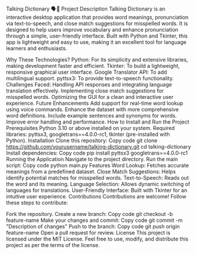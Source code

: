 Talking Dictionary 🗣️📖
Project Description
Talking Dictionary is an interactive desktop application that provides word meanings, pronunciation via text-to-speech, and close match suggestions for misspelled words. It is designed to help users improve vocabulary and enhance pronunciation through a simple, user-friendly interface. Built with Python and Tkinter, this app is lightweight and easy to use, making it an excellent tool for language learners and enthusiasts.

Why These Technologies?
Python: For its simplicity and extensive libraries, making development faster and efficient.
Tkinter: To build a lightweight, responsive graphical user interface.
Google Translator API: To add multilingual support.
pyttsx3: To provide text-to-speech functionality.
Challenges Faced:
Handling API responses and integrating language translation effectively.
Implementing close match suggestions for misspelled words.
Optimizing the GUI for a clean and interactive user experience.
Future Enhancements
Add support for real-time word lookup using voice commands.
Enhance the dataset with more comprehensive word definitions.
Include example sentences and synonyms for words.
Improve error handling and performance.
How to Install and Run the Project
Prerequisites
Python 3.10 or above installed on your system.
Required libraries: pyttsx3, googletrans==4.0.0-rc1, tkinter (pre-installed with Python).
Installation
Clone this repository:
Copy code
git clone https://github.com/yourusername/talking-dictionary.git
cd talking-dictionary
Install dependencies:
Copy code
pip install pyttsx3 googletrans==4.0.0-rc1
Running the Application
Navigate to the project directory.
Run the main script:
Copy code
python main.py
Features
Word Lookup: Fetches accurate meanings from a predefined dataset.
Close Match Suggestions: Helps identify potential matches for misspelled words.
Text-to-Speech: Reads out the word and its meaning.
Language Selection: Allows dynamic switching of languages for translations.
User-Friendly Interface: Built with Tkinter for an intuitive user experience.
Contributions
Contributions are welcome! Follow these steps to contribute:

Fork the repository.
Create a new branch:
Copy code
git checkout -b feature-name
Make your changes and commit:
Copy code
git commit -m "Description of changes"
Push to the branch:
Copy code
git push origin feature-name
Open a pull request for review.
License
This project is licensed under the MIT License. Feel free to use, modify, and distribute this project as per the terms of the license.
